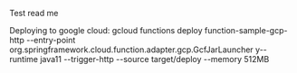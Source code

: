 Test read me

Deploying to google cloud:
gcloud  functions deploy function-sample-gcp-http --entry-point org.springframework.cloud.function.adapter.gcp.GcfJarLauncher y--runtime java11 --trigger-http --source target/deploy --memory 512MB